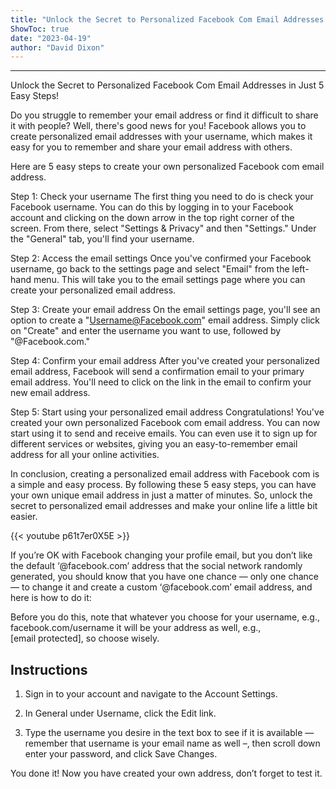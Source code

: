 ```yaml
---
title: "Unlock the Secret to Personalized Facebook Com Email Addresses in Just 5 Easy Steps!"
ShowToc: true 
date: "2023-04-19"
author: "David Dixon"
---
```

*****
Unlock the Secret to Personalized Facebook Com Email Addresses in Just 5 Easy Steps!

Do you struggle to remember your email address or find it difficult to share it with people? Well, there's good news for you! Facebook allows you to create personalized email addresses with your username, which makes it easy for you to remember and share your email address with others.

Here are 5 easy steps to create your own personalized Facebook com email address.

Step 1: Check your username
The first thing you need to do is check your Facebook username. You can do this by logging in to your Facebook account and clicking on the down arrow in the top right corner of the screen. From there, select "Settings & Privacy" and then "Settings." Under the "General" tab, you'll find your username.

Step 2: Access the email settings
Once you've confirmed your Facebook username, go back to the settings page and select "Email" from the left-hand menu. This will take you to the email settings page where you can create your personalized email address.

Step 3: Create your email address
On the email settings page, you'll see an option to create a "Username@Facebook.com" email address. Simply click on "Create" and enter the username you want to use, followed by "@Facebook.com."

Step 4: Confirm your email address
After you've created your personalized email address, Facebook will send a confirmation email to your primary email address. You'll need to click on the link in the email to confirm your new email address.

Step 5: Start using your personalized email address
Congratulations! You've created your own personalized Facebook com email address. You can now start using it to send and receive emails. You can even use it to sign up for different services or websites, giving you an easy-to-remember email address for all your online activities.

In conclusion, creating a personalized email address with Facebook com is a simple and easy process. By following these 5 easy steps, you can have your own unique email address in just a matter of minutes. So, unlock the secret to personalized email addresses and make your online life a little bit easier.

{{< youtube p61t7er0X5E >}} 



If you’re OK with Facebook changing your profile email, but you don’t like the default ‘@facebook.com’ address that the social network randomly generated, you should know that you have one chance — only one chance — to change it and create a custom ‘@facebook.com’ email address, and here is how to do it:
 
Before you do this, note that whatever you choose for your username, e.g., facebook.com/username it will be your address as well, e.g., [email protected], so choose wisely.
 
## Instructions
 
1. Sign in to your account and navigate to the Account Settings.
 
2. In General under Username, click the Edit link.
 

 
3. Type the username you desire in the text box to see if it is available — remember that username is your email name as well –, then scroll down enter your password, and click Save Changes.
 
You done it! Now you have created your own address, don’t forget to test it.




